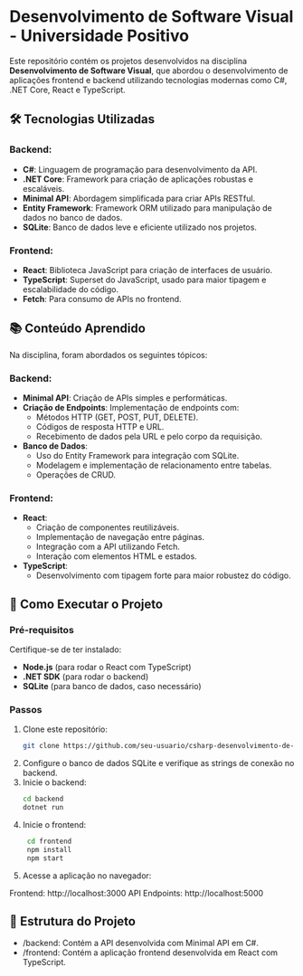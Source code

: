 # Desenvolvimento de Software Visual - Universidade Positivo

Este repositório contém os projetos desenvolvidos na disciplina **Desenvolvimento de Software Visual**, que abordou o desenvolvimento de aplicações frontend e backend utilizando tecnologias modernas como C#, .NET Core, React e TypeScript.

## 🛠️ Tecnologias Utilizadas

### Backend:
- **C#**: Linguagem de programação para desenvolvimento da API.
- **.NET Core**: Framework para criação de aplicações robustas e escaláveis.
- **Minimal API**: Abordagem simplificada para criar APIs RESTful.
- **Entity Framework**: Framework ORM utilizado para manipulação de dados no banco de dados.
- **SQLite**: Banco de dados leve e eficiente utilizado nos projetos.

### Frontend:
- **React**: Biblioteca JavaScript para criação de interfaces de usuário.
- **TypeScript**: Superset do JavaScript, usado para maior tipagem e escalabilidade do código.
- **Fetch**: Para consumo de APIs no frontend.

## 📚 Conteúdo Aprendido

Na disciplina, foram abordados os seguintes tópicos:

### Backend:
- **Minimal API**: Criação de APIs simples e performáticas.
- **Criação de Endpoints**: Implementação de endpoints com:
  - Métodos HTTP (GET, POST, PUT, DELETE).
  - Códigos de resposta HTTP e URL.
  - Recebimento de dados pela URL e pelo corpo da requisição.
- **Banco de Dados**:
  - Uso do Entity Framework para integração com SQLite.
  - Modelagem e implementação de relacionamento entre tabelas.
  - Operações de CRUD.

### Frontend:
- **React**:
  - Criação de componentes reutilizáveis.
  - Implementação de navegação entre páginas.
  - Integração com a API utilizando Fetch.
  - Interação com elementos HTML e estados.
- **TypeScript**:
  - Desenvolvimento com tipagem forte para maior robustez do código.

## 🚀 Como Executar o Projeto

### Pré-requisitos
Certifique-se de ter instalado:
- **Node.js** (para rodar o React com TypeScript)
- **.NET SDK** (para rodar o backend)
- **SQLite** (para banco de dados, caso necessário)

### Passos
1. Clone este repositório:
   ```bash
   git clone https://github.com/seu-usuario/csharp-desenvolvimento-de-software-visual.git
2. Configure o banco de dados SQLite e verifique as strings de conexão no backend.
3. Inicie o backend:
   ```bash
   cd backend
   dotnet run
4. Inicie o frontend:
   ```bash
    cd frontend
    npm install
    npm start
5. Acesse a aplicação no navegador:

Frontend: http://localhost:3000
API Endpoints: http://localhost:5000

## 📂 Estrutura do Projeto
- /backend: Contém a API desenvolvida com Minimal API em C#. </br>
- /frontend: Contém a aplicação frontend desenvolvida em React com TypeScript.</br>
